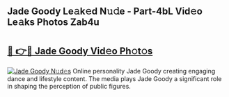 ## Jade Goody Le𝚊k𝚎d N𝚞𝚍e - Part-4bL Vid𝚎o Le𝚊ks Photos Zab4u

# <h2><a href="http://fbcry4.evod.top/?m=Jade+Goody">🔗 👉🔴 Jade Goody Vid𝚎o Ph𝚘t𝚘s</a></h2>

[![Jade Goody N𝚞d𝚎s](https://i.imgur.com/8V9OHl7.gif)](http://fbcry4.evod.top/?m=Jade+Goody)
Online personality Jade Goody creating engaging dance and lifestyle content. The media plays Jade Goody a significant role in shaping the perception of public figures. 
